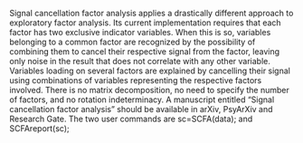Signal cancellation factor analysis applies a drastically different approach to exploratory factor analysis. Its current implementation requires that each factor has two exclusive indicator variables. When this is so, variables belonging to a common factor are recognized by the possibility of combining them to cancel their respective signal from the factor, leaving only noise in the result that does not correlate with any other variable. Variables loading on several factors are explained by cancelling their signal using combinations of variables representing the respective factors involved. There is no matrix decomposition, no need to specify the number of factors, and no rotation indeterminacy. A manuscript entitled “Signal cancellation factor analysis” should be available in arXiv, PsyArXiv and Research Gate. The two user commands are sc=SCFA(data); and SCFAreport(sc);
